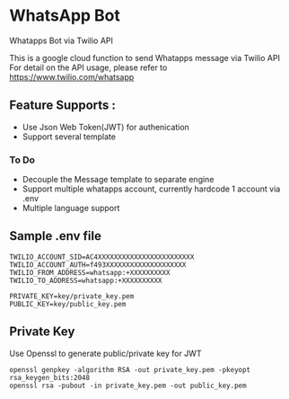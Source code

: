 # WhatsApp Bot
Whatapps Bot via Twilio API

This is a google cloud function to send Whatapps message via Twilio API\
For detail on the API usage, please refer to https://www.twilio.com/whatsapp

## Feature Supports :
- Use Json Web Token(JWT) for authenication
- Support several template

### To Do ###
- Decouple the Message template to separate engine
- Support multiple whatapps account, currently hardcode 1 account via .env
- Multiple language support

## Sample .env file 
```
TWILIO_ACCOUNT_SID=AC4XXXXXXXXXXXXXXXXXXXXXXXX
TWILIO_ACCOUNT_AUTH=f493XXXXXXXXXXXXXXXXXXXX
TWILIO_FROM_ADDRESS=whatsapp:+XXXXXXXXXX
TWILIO_TO_ADDRESS=whatsapp:+XXXXXXXXXX

PRIVATE_KEY=key/private_key.pem
PUBLIC_KEY=key/public_key.pem
```
## Private Key
Use Openssl to generate public/private key for JWT
```
openssl genpkey -algorithm RSA -out private_key.pem -pkeyopt rsa_keygen_bits:2048
openssl rsa -pubout -in private_key.pem -out public_key.pem
```
